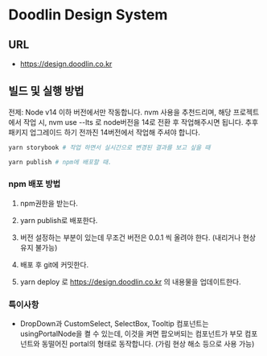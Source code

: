 # Doodlin Design System

## URL

- <https://design.doodlin.co.kr>

## 빌드 및 실행 방법

전제: Node v14 이하 버전에서만 작동합니다.
nvm 사용을 추천드리며, 해당 프로젝트에서 작업 시, nvm use --lts 로 node버전을 14로 전환 후 작업해주시면 됩니다.
추후 패키지 업그레이드 하기 전까진 14버전에서 작업해 주셔야 합니다.

```bash
yarn storybook # 작업 하면서 실시간으로 변경된 결과를 보고 싶을 때
```

```bash
yarn publish # npm에 배포할 때.
```

### npm 배포 방법

1. npm권한을 받는다.

1. yarn publish로 배포한다.

1. 버전 설정하는 부분이 있는데 무조건 버전은 0.0.1 씩 올려야 한다. (내리거나 현상유지 불가능)

1. 배포 후 git에 커밋한다.

1. yarn deploy 로 <https://design.doodlin.co.kr> 의 내용물을 업데이트한다.

### 특이사항

- DropDown과 CustomSelect, SelectBox, Tooltip 컴포넌트는 usingPortalNode을 켤 수 있는데, 이것을 켜면 팝오버되는 컴포넌트가 부모 컴포넌트와 동떨어진 portal의 형태로 동작합니다. (가림 현상 해소 등으로 사용 가능)

